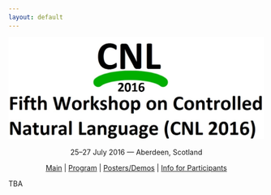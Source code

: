 ```yaml
---
layout: default
---
```

<p align="middle">
<img src="LOGO2.jpg"/>
</p>
<p align="middle" font-size="100px" text-color="red">25–27 July 2016 — Aberdeen, Scotland</p>
<p class="tabs" align="middle"><a href="cnl2016.html">Main</a>
| <a href="program.html">Program</a> | <a href="pd.html">Posters/Demos</a> | <a href="info.html">Info for Participants</a>  
</p>

TBA

